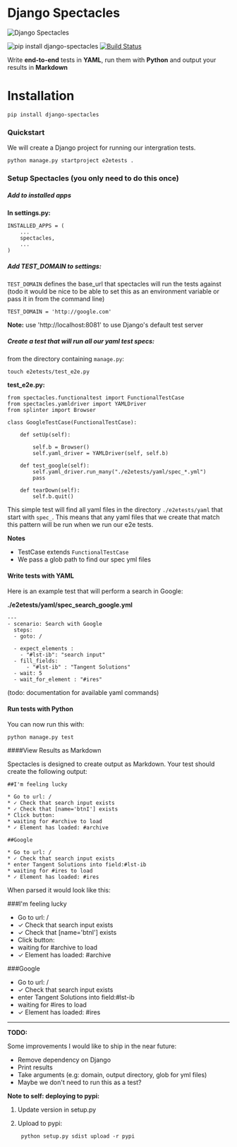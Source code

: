 # Django Spectacles

![Django Spectacles](http://phisick.com/core/wp-content/uploads/antique-spectacles-martin-margin-1011.jpg)

![pip install django-spectacles](https://badge.fury.io/py/django-spectacles.png)
[![Build Status](https://travis-ci.org/toast38coza/django-spectacles.svg?branch=master)](https://travis-ci.org/toast38coza/django-spectacles)

Write **end-to-end** tests in **YAML**, run them with **Python** and output your results in **Markdown**

# Installation

    pip install django-spectacles

### Quickstart

We will create a Django project for running our intergration tests. 

	python manage.py startproject e2etests .

### Setup Spectacles (you only need to do this once)

##### Add to installed apps

**In settings.py:**

    INSTALLED_APPS = (
        ...
        spectacles,
        ...
    )

##### Add TEST_DOMAIN to settings: 

`TEST_DOMAIN` defines the base_url that spectacles will run the tests against (todo it would be nice to be able to set this as an environment variable or pass it in from the command line)

	TEST_DOMAIN = 'http://google.com'

**Note:** use 'http://localhost:8081' to use Django's default test server

##### Create a test that will run all our yaml test specs:

from the directory containing `manage.py`: 

	touch e2etests/test_e2e.py
	
**test_e2e.py:**

```
from spectacles.functionaltest import FunctionalTestCase
from spectacles.yamldriver import YAMLDriver
from splinter import Browser 

class GoogleTestCase(FunctionalTestCase):

    def setUp(self):
    	
        self.b = Browser()
        self.yaml_driver = YAMLDriver(self, self.b)

    def test_google(self):
    	self.yaml_driver.run_many("./e2etests/yaml/spec_*.yml")
        pass

    def tearDown(self):
        self.b.quit()
```

This simple test will find all yaml files in the directory `./e2etests/yaml` that start with `spec_`. This means that any yaml files that we create that match this pattern will be run when we run our e2e tests.

**Notes**

* TestCase extends `FunctionalTestCase`
* We pass a glob path to find our spec yml files

#### Write tests with YAML

Here is an example test that will perform a search in Google: 

**./e2etests/yaml/spec_search_google.yml**

```
---
- scenario: Search with Google
  steps: 
  - goto: /

  - expect_elements :
    - "#lst-ib": "search input"     
  - fill_fields:
      - "#lst-ib" : "Tangent Solutions"
  - wait: 5
  - wait_for_element : "#ires"

```

(todo: documentation for available yaml commands)

#### Run tests with Python

You can now run this with: 

	python manage.py test
	

####View Results as Markdown

Spectacles is designed to create output as Markdown. Your test should create the following output:

```
##I'm feeling lucky

* Go to url: /
* ✓ Check that search input exists
* ✓ Check that [name='btnI'] exists
* Click button: 
* waiting for #archive to load
* ✓ Element has loaded: #archive
 
##Google

* Go to url: /
* ✓ Check that search input exists
* enter Tangent Solutions into field:#lst-ib
* waiting for #ires to load
* ✓ Element has loaded: #ires
```

When parsed it would look like this:

###I'm feeling lucky

* Go to url: /
* ✓ Check that search input exists
* ✓ Check that [name='btnI'] exists
* Click button: 
* waiting for #archive to load
* ✓ Element has loaded: #archive
 
###Google

* Go to url: /
* ✓ Check that search input exists
* enter Tangent Solutions into field:#lst-ib
* waiting for #ires to load
* ✓ Element has loaded: #ires

---
**TODO:**

Some improvements I would like to ship in the near future:

* Remove dependency on Django
* Print results
* Take arguments (e.g: domain, output directory, glob for yml files)
* Maybe we don't need to run this as a test?


**Note to self: deploying to pypi:**

1. Update version in setup.py
2. Upload to pypi:
		
		python setup.py sdist upload -r pypi
		
